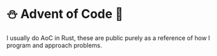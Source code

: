 # ⛄️ Advent of Code 🎄

I usually do AoC in Rust, these are public purely as a reference of how I program and approach problems.
